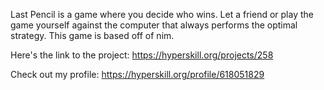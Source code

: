 Last Pencil is a game where you decide who wins. Let a friend or play the game yourself against the computer that always performs the optimal strategy. This game is based off of nim.

Here's the link to the project: https://hyperskill.org/projects/258

Check out my profile: https://hyperskill.org/profile/618051829